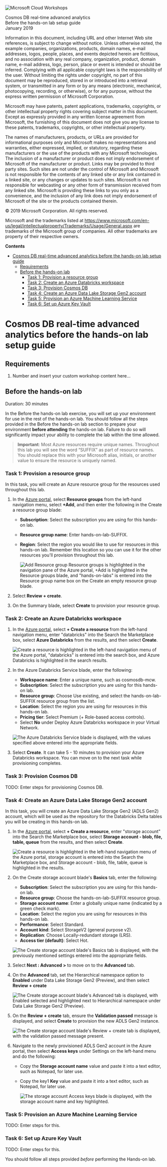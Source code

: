 ![](https://github.com/Microsoft/MCW-Template-Cloud-Workshop/raw/master/Media/ms-cloud-workshop.png "Microsoft Cloud Workshops")

<div class="MCWHeader1">
Cosmos DB real-time advanced analytics
</div>

<div class="MCWHeader2">
Before the hands-on lab setup guide
</div>

<div class="MCWHeader3">
January 2019
</div>

Information in this document, including URL and other Internet Web site references, is subject to change without notice. Unless otherwise noted, the example companies, organizations, products, domain names, e-mail addresses, logos, people, places, and events depicted herein are fictitious, and no association with any real company, organization, product, domain name, e-mail address, logo, person, place or event is intended or should be inferred. Complying with all applicable copyright laws is the responsibility of the user. Without limiting the rights under copyright, no part of this document may be reproduced, stored in or introduced into a retrieval system, or transmitted in any form or by any means (electronic, mechanical, photocopying, recording, or otherwise), or for any purpose, without the express written permission of Microsoft Corporation.

Microsoft may have patents, patent applications, trademarks, copyrights, or other intellectual property rights covering subject matter in this document. Except as expressly provided in any written license agreement from Microsoft, the furnishing of this document does not give you any license to these patents, trademarks, copyrights, or other intellectual property.

The names of manufacturers, products, or URLs are provided for informational purposes only and Microsoft makes no representations and warranties, either expressed, implied, or statutory, regarding these manufacturers or the use of the products with any Microsoft technologies. The inclusion of a manufacturer or product does not imply endorsement of Microsoft of the manufacturer or product. Links may be provided to third party sites. Such sites are not under the control of Microsoft and Microsoft is not responsible for the contents of any linked site or any link contained in a linked site, or any changes or updates to such sites. Microsoft is not responsible for webcasting or any other form of transmission received from any linked site. Microsoft is providing these links to you only as a convenience, and the inclusion of any link does not imply endorsement of Microsoft of the site or the products contained therein.

© 2019 Microsoft Corporation. All rights reserved.

Microsoft and the trademarks listed at <https://www.microsoft.com/en-us/legal/intellectualproperty/Trademarks/Usage/General.aspx> are trademarks of the Microsoft group of companies. All other trademarks are property of their respective owners.

**Contents**

<!-- TOC -->

- [Cosmos DB real-time advanced analytics before the hands-on lab setup guide](#cosmos-db-real-time-advanced-analytics-before-the-hands-on-lab-setup-guide)
  - [Requirements](#requirements)
  - [Before the hands-on lab](#before-the-hands-on-lab)
    - [Task 1: Provision a resource group](#task-1-provision-a-resource-group)
    - [Task 2: Create an Azure Databricks workspace](#task-2-create-an-azure-databricks-workspace)
    - [Task 3: Provision Cosmos DB](#task-3-provision-cosmos-db)
    - [Task 4: Create an Azure Data Lake Storage Gen2 account](#task-4-create-an-azure-data-lake-storage-gen2-account)
    - [Task 5: Provision an Azure Machine Learning Service](#task-5-provision-an-azure-machine-learning-service)
    - [Task 6: Set up Azure Key Vault](#task-6-set-up-azure-key-vault)

<!-- /TOC -->

# Cosmos DB real-time advanced analytics before the hands-on lab setup guide

## Requirements

1. Number and insert your custom workshop content here...

## Before the hands-on lab

Duration: 30 minutes

In the Before the hands-on lab exercise, you will set up your environment for use in the rest of the hands-on lab. You should follow all the steps provided in the Before the hands-on lab section to prepare your environment **before attending** the hands-on lab. Failure to do so will significantly impact your ability to complete the lab within the time allowed.

> **Important**: Most Azure resources require unique names. Throughout this lab you will see the word “SUFFIX” as part of resource names. You should replace this with your Microsoft alias, initials, or another value to ensure the resource is uniquely named.

### Task 1: Provision a resource group

In this task, you will create an Azure resource group for the resources used throughout this lab.

1. In the [Azure portal](https://portal.azure.com), select **Resource groups** from the left-hand navigation menu, select **+Add**, and then enter the following in the Create a resource group blade:

    - **Subscription**: Select the subscription you are using for this hands-on lab.

    - **Resource group name**: Enter hands-on-lab-SUFFIX.

    - **Region**: Select the region you would like to use for resources in this hands-on lab. Remember this location so you can use it for the other resources you'll provision throughout this lab.

        ![Add Resource group Resource groups is highlighted in the navigation pane of the Azure portal, +Add is highlighted in the Resource groups blade, and "hands-on-labs" is entered into the Resource group name box on the Create an empty resource group blade.](./media/create-resource-group.png "Create resource group")

2. Select **Review + create**.

3. On the Summary blade, select **Create** to provision your resource group.

### Task 2: Create an Azure Databricks workspace

1. In the [Azure portal](https://portal.azure.com), select **+ Create a resource** from the left-hand navigation menu, enter "databricks" into the Search the Marketplace box, select **Azure Databricks** from the results, and then select **Create**.

    ![Create a resource is highlighted in the left-hand navigation menu of the Azure portal, "databricks" is entered into the search box, and Azure Databricks is highlighted in the search results.](media/create-resource-azure-databricks.png "Create Azure Databricks workspace")

2. In the Azure Databricks Service blade, enter the following:

    - **Workspace name**: Enter a unique name, such as cosmosdb-mcw.
    - **Subscription**: Select the subscription you are using for this hands-on lab.
    - **Resource group**: Choose Use existing, and select the hands-on-lab-SUFFIX resource group from the list.
    - **Location**: Select the region you are using for resources in this hands-on lab.
    - **Pricing tier**: Select Premium (+ Role-based access controls).
    - Select **No** under Deploy Azure Databricks workspace in your Virtual Network.

    ![The Azure Databricks Service blade is displayed, with the values specified above entered into the appropriate fields.](media/create-azure-databricks-service.png "Create Azure Databricks Service")

3. Select **Create**. It can take 5 - 10 minutes to provision your Azure Databricks workspace. You can move on to the next task while provisioning completes.

### Task 3: Provision Cosmos DB

TODO: Enter steps for provisioning Cosmos DB.

### Task 4: Create an Azure Data Lake Storage Gen2 account

In this task, you will create an Azure Data Lake Storage Gen2 (ADLS Gen2) account, which will be used as the repository for the Databricks Delta tables you will be creating in this hands-on lab.

1. In the [Azure portal](https://portal.azure.com), select **+ Create a resource**, enter "storage account" into the Search the Marketplace box, select **Storage account - blob, file, table, queue** from the results, and then select **Create**.

    ![Create a resource is highlighted in the left-hand navigation menu of the Azure portal, storage account is entered into the Search the Marketplace box, and Storage account - blob, file, table, queue is highlighted in the results.](media/create-resource-adls-gen2.png "Create an Azure Data Lake Storage Gen2 account")

2. On the Create storage account blade's **Basics** tab, enter the following:

   - **Subscription**: Select the subscription you are using for this hands-on lab.
   - **Resource group**: Choose the hands-on-lab-SUFFIX resource group.
   - **Storage account name**: Enter a globally unique name (indicated by a green check mark).
   - **Location**: Select the region you are using for resources in this hands-on lab.
   - **Performance**: Select Standard.
   - **Account kind**: Select StorageV2 (general purpose v2).
   - **Replication**: Choose Locally-redundant storage (LRS).
   - **Access tier (default)**: Select Hot.

   ![The Create storage account blade's Basics tab is displayed, with the previously mentioned settings entered into the appropriate fields.](media/create-storage-account-basics.png "New Data Lake Storage Gen2")

3. Select **Next : Advanced >** to move on to the **Advanced** tab.

4. On the **Advanced** tab, set the Hierarchical namespace option to **Enabled** under Data Lake Storage Gen2 (Preview), and then select **Review + create**

    ![The Create storage account blade's Advanced tab is displayed, with Enabled selected and highlighted next to Hierarchical namespace under Data Lake Storage Gen2 (Preview).](media/create-storage-account-advanced.png "Enable Hierarchical namespace")

5. On the **Review + create** tab, ensure the **Validation passed** message is displayed, and select **Create** to provision the new ADLS Gen2 instance.

    ![The Create storage account blade's Review + create tab is displayed, with the validation passed message present.](media/create-storage-account-review.png "Review and create storage account")

6. Navigate to the newly provisioned ADLS Gen2 account in the Azure portal, then select **Access keys** under Settings on the left-hand menu and do the following:

    - Copy the **Storage account name** value and paste it into a text editor, such as Notepad, for later use.
  
    - Copy the key1 **Key** value and paste it into a text editor, such as Notepad, for later use.

        ![The storage account Access keys blade is displayed, with the storage account name and key highlighted.](media/storage-account-access-keys.png "Storage account access keys")

### Task 5: Provision an Azure Machine Learning Service

TODO: Enter steps for this.

### Task 6: Set up Azure Key Vault

TODO: Enter steps for this.

You should follow all steps provided *before* performing the Hands-on lab.